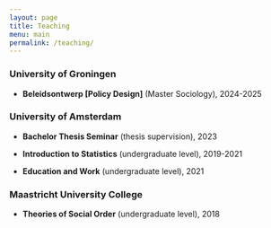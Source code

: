 ```yaml
---
layout: page
title: Teaching
menu: main
permalink: /teaching/
---
```


### University of Groningen
<p> </p>

- **Beleidsontwerp [Policy Design]** (Master Sociology), 2024-2025

### University of Amsterdam
<p> </p>

- **Bachelor Thesis Seminar** (thesis supervision), 2023

- **Introduction to Statistics** (undergraduate level), 2019-2021 

- **Education and Work** (undergraduate level), 2021 

### Maastricht University College
<p> </p>

- **Theories of Social Order** (undergraduate level), 2018 
